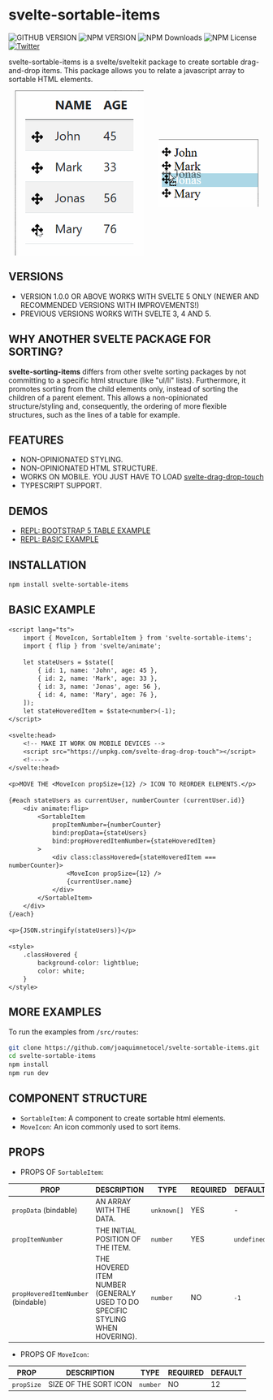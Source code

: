 # svelte-sortable-items

![GITHUB VERSION](https://img.shields.io/github/package-json/v/joaquimnetocel/svelte-sortable-items?label=github%20version&logo=github&color=lightgray) ![NPM VERSION](https://img.shields.io/npm/v/svelte-sortable-items?color=red&logo=npm&label=npm%20version) ![NPM Downloads](https://img.shields.io/npm/dw/svelte-sortable-items?color=red&label=npm%20downloads&logo=npm) ![NPM License](https://img.shields.io/npm/l/svelte-sortable-items?color) [![Twitter](https://img.shields.io/twitter/follow/:twitterHandle.svg?style=social&label=@joaquimnetocel)](https://twitter.com/joaquimnetocel)

svelte-sortable-items is a svelte/sveltekit package to create sortable drag-and-drop items. This package allows you to relate a javascript array to sortable HTML elements.

<p style="display:flex;align-items:center;justify-content:center;gap:30px;">
  <img alt='TABLE' src="./table.gif" />
  <img alt='SKELETON' src="./skeleton.gif" />
</p>

## VERSIONS

- VERSION 1.0.0 OR ABOVE WORKS WITH SVELTE 5 ONLY (NEWER AND RECOMMENDED VERSIONS WITH IMPROVEMENTS!)
- PREVIOUS VERSIONS WORKS WITH SVELTE 3, 4 AND 5.

## WHY ANOTHER SVELTE PACKAGE FOR SORTING?

**svelte-sorting-items** differs from other svelte sorting packages by not committing to a specific html structure (like "ul/li" lists). Furthermore, it promotes sorting from the child elements only, instead of sorting the children of a parent element. This allows a non-opinionated structure/styling and, consequently, the ordering of more flexible structures, such as the lines of a table for example.

## FEATURES

- NON-OPINIONATED STYLING.
- NON-OPINIONATED HTML STRUCTURE.
- WORKS ON MOBILE. YOU JUST HAVE TO LOAD [svelte-drag-drop-touch](https://github.com/rozek/svelte-drag-drop-touch)
- TYPESCRIPT SUPPORT.

## DEMOS

- [REPL: BOOTSTRAP 5 TABLE EXAMPLE](https://svelte-5-preview.vercel.app/#H4sIAAAAAAAACu1VXW_bNhT9K5w2IAlgiU0dd5siGXNirXUaW4vtpRiqPtASLbGRSIKknDmC_vtAfUXW1pc9DnsxzHsPz-U95D0qjD1JsTTsz4VBUYYN25hxbowMdeR6IQ84VdgYGZLlItQRR4aCcAVSRGM3MJQMjGlAA0UyzoQCBViyA16EjI7AhgmFdileKJyBEuwFy8BZzWjKJmcShTN5dn1CsU8JH2yAiJIMKVwhaaBSrIBUSOHfJRYSuOCHanX-WScDVQAS2eByBHRTNji7Ywk9GwEUYxtcTUA56sPedrAlEk8tbDwewMY9Nopki5u8G-Cu-nTHFvZjC_tycX3SwAd2wAJHlUhdG-alRjmwFlsLTJ1aCDvBKKoUd74zTbCcffTAYgs--euPwF-BpX-zuPfA3Htc3HobYJo1tLk0KUI3MBKluLQhzCl_iq2QZbC5lEig2IwE46ZieZgExrR_gqpgS6hr3_j-drNdz37ryqSEPtVSJALve6XCiFpfZYRTchAWxQpSnsEdY0oqgfgvE-uN9RZGRCoYSvmasDJCrVDKwKhZBU7dwJDqmGKZYKzaOKEKx4Koo84maPzTlek9brYPqzFEL1y8v5zRbPwwj_nd_SL7eYXYmz9eLl9U-LB9_lXyaHycv5s8siTheX7rZ_ezzdfbljoUTEomSEyoGxiIMnrMWN6cCJ7q4sDBHVEnIgcQpkhKNzD4n-ZVMy06Pl36jx7YfvDAdnZz74G1_2kDtj5Ye_567q1tB2pQ_dydalg6pnpVD5BUgnAcgWcT5Yo1_HpH91Dqpej-V8mpA1UyCK1mS-8fwrP3p1EHdmQ6_lrGUTsWHTtc8T1GYdIfUyRBmAuBqdLrEaB5tsPiluVUYQHOezmLRBdl_xgCNA5gV-5QKWFXv80AucXfx8l1T0uUvc40aXSyDpTTt6zTVKB2hEY2F4zPkUJNtaqtcojUIM2wqmq7xekZvsnbO3q7c9jSYPN0yOW07gs04Ya8YLe4nJQADhuF_U5PVYEDWf6DMhX9l6bNuvxfnm_Jg-J_r07PKQJVQG0HZWccnVc4sCJrrY5Pi7uNv7K0sdGY7I_nryJdlA7kldO23uhUX4OKx-rbASjqQjsUPsWC5TQyQ5YyYYOUxInapTm-bhy-Dj8nRNWhsnLyhtYYGRmLyJ7gyLCVyHH5pfwLBn1atDYJAAA=)
- [REPL: BASIC EXAMPLE](https://svelte-5-preview.vercel.app/#H4sIAAAAAAAACnWSW2-bQBCF_8p0W8m2BEa5tRIBpDRBipPYSLabPoQ8rGGNV4FdtDu4chH_veKWYEd9Qdqdbw8z50xJtjxlmtgvJRE0Y8QmN3lODIKHvD7oPUuREYNoWaiovnF0pHiOkFKRuCFBHRIvFCHyLJcKoYS53LNZJIUBK6mQblI2Q5ZBBVslMxi1iqbuaiZHlunR9ZHENuX5yQOLCp5RZA0pQkwZgkaK7JdmSoML35rT-KUuhlgCj204M6AeyobRg9yJkQE0YTZcXkFlDLHzd2xO1VuPXVycYBcDNUF1z119P-Euh3KHHvvRY6-T66MB7uWeKRY3JvVjOKLINkx5Y_Osph2rNb02WjitIfaO0bhx3vlimjC_efRhtobfwfIRggXMg5-zJx_u_OfZrb8C02zRLjytIjckO8Rc25ZViPwtmUYys7pwYkUTM1YyN1EW0S4k3rCD5oeNoGOd9CKc3JsHzz6s731w-k2AXMl8xf8ytzw7r8DyYHYbLGAdwNIPlnf-Evwnf-4v1qupY-WNTvmV0Wg3TJhqiAqlmMD6bEDr0K0sBDIF40FtyuNJ1fQZ8z10e2PXO-W1MTnDxWyvQqx7rM-LRtctj_SrntpwEds1ekeRuuVHf5-JQa695mne3SOvf9s0HKVUa7v5dujnh-C67rED1btIiP83_oMph4bV6_o-gGPFfN87ZQ2tasPvyqVVJ1R1oZcPq2Ax1ai4SPj2MP4wZlL1mToaDylrRKbD8aBsf7ah0VuiZCFiM5KpVDakPNnhJi3YdUt01392HNurqtnBTpYYJJMx33IWExtVwarX6h-goru64AQAAA==)

## INSTALLATION

```bash
npm install svelte-sortable-items
```

## BASIC EXAMPLE

```svelte
<script lang="ts">
	import { MoveIcon, SortableItem } from 'svelte-sortable-items';
	import { flip } from 'svelte/animate';

	let stateUsers = $state([
		{ id: 1, name: 'John', age: 45 },
		{ id: 2, name: 'Mark', age: 33 },
		{ id: 3, name: 'Jonas', age: 56 },
		{ id: 4, name: 'Mary', age: 76 },
	]);
	let stateHoveredItem = $state<number>(-1);
</script>

<svelte:head>
	<!-- MAKE IT WORK ON MOBILE DEVICES -->
	<script src="https://unpkg.com/svelte-drag-drop-touch"></script>
	<!---->
</svelte:head>

<p>MOVE THE <MoveIcon propSize={12} /> ICON TO REORDER ELEMENTS.</p>

{#each stateUsers as currentUser, numberCounter (currentUser.id)}
	<div animate:flip>
		<SortableItem
			propItemNumber={numberCounter}
			bind:propData={stateUsers}
			bind:propHoveredItemNumber={stateHoveredItem}
		>
			<div class:classHovered={stateHoveredItem === numberCounter}>
				<MoveIcon propSize={12} />
				{currentUser.name}
			</div>
		</SortableItem>
	</div>
{/each}

<p>{JSON.stringify(stateUsers)}</p>

<style>
	.classHovered {
		background-color: lightblue;
		color: white;
	}
</style>
```

## MORE EXAMPLES

To run the examples from `/src/routes`:

```bash
git clone https://github.com/joaquimnetocel/svelte-sortable-items.git
cd svelte-sortable-items
npm install
npm run dev
```

## COMPONENT STRUCTURE

- `SortableItem`: A component to create sortable html elements.
- `MoveIcon`: An icon commonly used to sort items.

## PROPS

- PROPS OF `SortableItem`:

| PROP                               | DESCRIPTION                                                                   | TYPE        | REQUIRED | DEFAULT     |
| ---------------------------------- | ----------------------------------------------------------------------------- | ----------- | -------- | ----------- |
| `propData` (bindable)              | AN ARRAY WITH THE DATA.                                                       | `unknown[]` | YES      | -           |
| `propItemNumber`                   | THE INITIAL POSITION OF THE ITEM.                                             | `number`    | YES      | `undefined` |
| `propHoveredItemNumber` (bindable) | THE HOVERED ITEM NUMBER (GENERALY USED TO DO SPECIFIC STYLING WHEN HOVERING). | `number`    | NO       | `-1`        |

- PROPS OF `MoveIcon`:

| PROP       | DESCRIPTION           | TYPE     | REQUIRED | DEFAULT |
| ---------- | --------------------- | -------- | -------- | ------- |
| `propSize` | SIZE OF THE SORT ICON | `number` | NO       | 12      |
